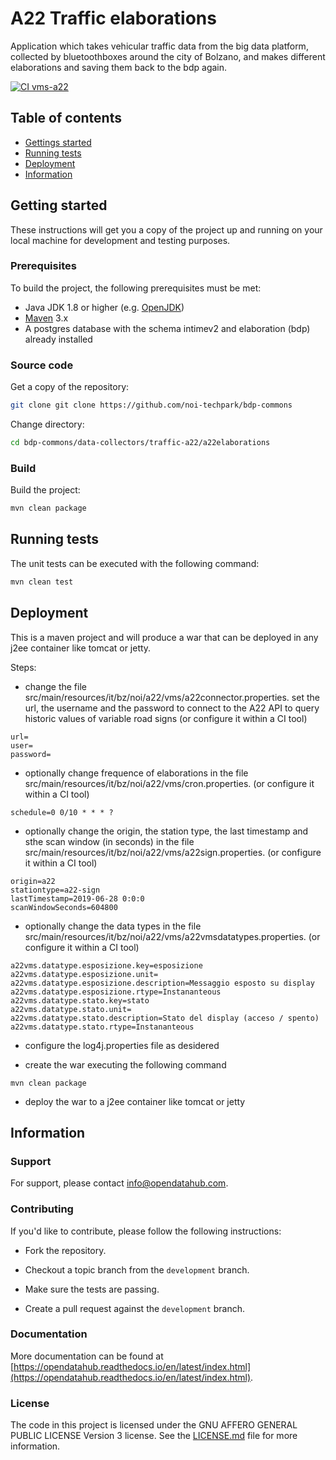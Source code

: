 <!--
SPDX-FileCopyrightText: NOI Techpark <digital@noi.bz.it>

SPDX-License-Identifier: CC0-1.0
-->

# A22 Traffic elaborations

Application which takes vehicular traffic data from the big data platform, collected by bluetoothboxes around the city of Bolzano, 
and makes different elaborations and saving them back to the bdp again.

[![CI vms-a22](https://github.com/noi-techpark/bdp-commons/actions/workflows/ci-vms-a22.yml/badge.svg)](https://github.com/noi-techpark/bdp-commons/actions/workflows/ci-vms-a22.yml)

## Table of contents

- [Gettings started](#getting-started)
- [Running tests](#running-tests)
- [Deployment](#deployment)
- [Information](#information)

## Getting started

These instructions will get you a copy of the project up and running
on your local machine for development and testing purposes.

### Prerequisites

To build the project, the following prerequisites must be met:

- Java JDK 1.8 or higher (e.g. [OpenJDK](https://openjdk.java.net/))
- [Maven](https://maven.apache.org/) 3.x
- A postgres database with the schema intimev2 and elaboration (bdp) already installed

### Source code

Get a copy of the repository:

```bash
git clone git clone https://github.com/noi-techpark/bdp-commons
```

Change directory:

```bash
cd bdp-commons/data-collectors/traffic-a22/a22elaborations
```

### Build

Build the project:

```bash
mvn clean package
```

## Running tests

The unit tests can be executed with the following command:

```bash
mvn clean test
```

## Deployment

This is a maven project and will produce a war that can be deployed in any j2ee container like tomcat or jetty.

Steps:

* change the file src/main/resources/it/bz/noi/a22/vms/a22connector.properties. set the url, the username and the 
  password to connect to the A22 API to query historic values of variable road signs (or configure it within a CI tool)
  
```
url=
user=
password=
```

* optionally change frequence of elaborations in the file src/main/resources/it/bz/noi/a22/vms/cron.properties.
  (or configure it within a CI tool)
  
```
schedule=0 0/10 * * * ?
```

* optionally change the origin, the station type, the last timestamp and sthe scan window (in seconds) in the file 
src/main/resources/it/bz/noi/a22/vms/a22sign.properties. (or configure it within a CI tool)
  
```
origin=a22
stationtype=a22-sign
lastTimestamp=2019-06-28 0:0:0
scanWindowSeconds=604800
```

* optionally change the data types in the file src/main/resources/it/bz/noi/a22/vms/a22vmsdatatypes.properties.
  (or configure it within a CI tool)
  
```
a22vms.datatype.esposizione.key=esposizione
a22vms.datatype.esposizione.unit=
a22vms.datatype.esposizione.description=Messaggio esposto su display
a22vms.datatype.esposizione.rtype=Instananteous
a22vms.datatype.stato.key=stato
a22vms.datatype.stato.unit=
a22vms.datatype.stato.description=Stato del display (acceso / spento)
a22vms.datatype.stato.rtype=Instananteous
```

* configure the log4j.properties file as desidered

* create the war executing the following command

```
mvn clean package
```

* deploy the war to a j2ee container like tomcat or jetty


## Information

### Support

For support, please contact [info@opendatahub.com](mailto:info@opendatahub.com).

### Contributing

If you'd like to contribute, please follow the following instructions:

- Fork the repository.

- Checkout a topic branch from the `development` branch.

- Make sure the tests are passing.

- Create a pull request against the `development` branch.

### Documentation

More documentation can be found at [https://opendatahub.readthedocs.io/en/latest/index.html](https://opendatahub.readthedocs.io/en/latest/index.html).

### License

The code in this project is licensed under the GNU AFFERO GENERAL PUBLIC LICENSE Version 3 license. See the [LICENSE.md](LICENSE.md) file for more information.
